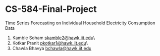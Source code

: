 # CS-584-Final-Project
Time Series Forecasting on Individual Household Electricity Consumption Data  

1. Kamble Soham <skamble2@hawk.iit.edu>\
2. Kotkar Pranit <pkotkar1@hawk.iit.edu>\
3. Chawla Bhavya <bchawla@hawk.iit.edu>


